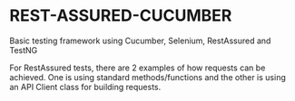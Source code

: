 # REST-ASSURED-CUCUMBER
Basic testing framework using Cucumber, Selenium, RestAssured and TestNG

For RestAssured tests, there are 2 examples of how requests can be achieved. One is using standard methods/functions and the other is using an API Client class for building requests.
